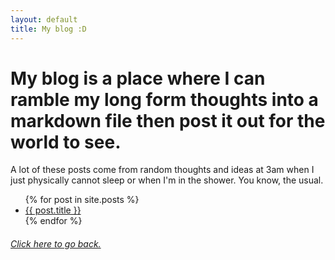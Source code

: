 ```yaml
---
layout: default
title: My blog :D
---
```


# My blog is a place where I can ramble my long form thoughts into a markdown file then post it out for the world to see.
A lot of these posts come from random thoughts and ideas at 3am when I just physically cannot sleep or when I'm in the shower. You know, the usual.

<ul>
  {% for post in site.posts %}
    <li>
      <a href="{{ post.url }}">{{ post.title }}</a>
    </li>
  {% endfor %}
</ul>

<footer>
    <h6><a href="/">Click here to go back.</a></h6>
</footer>
